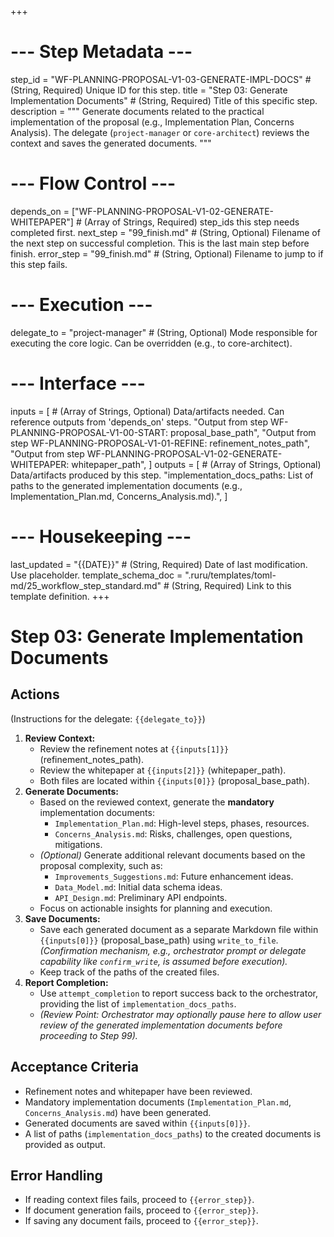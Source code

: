 +++
# --- Step Metadata ---
step_id = "WF-PLANNING-PROPOSAL-V1-03-GENERATE-IMPL-DOCS" # (String, Required) Unique ID for this step.
title = "Step 03: Generate Implementation Documents" # (String, Required) Title of this specific step.
description = """
Generate documents related to the practical implementation of the proposal (e.g., Implementation Plan, Concerns Analysis).
The delegate (`project-manager` or `core-architect`) reviews the context and saves the generated documents.
"""

# --- Flow Control ---
depends_on = ["WF-PLANNING-PROPOSAL-V1-02-GENERATE-WHITEPAPER"] # (Array of Strings, Required) step_ids this step needs completed first.
next_step = "99_finish.md" # (String, Optional) Filename of the next step on successful completion. This is the last main step before finish.
error_step = "99_finish.md" # (String, Optional) Filename to jump to if this step fails.

# --- Execution ---
delegate_to = "project-manager" # (String, Optional) Mode responsible for executing the core logic. Can be overridden (e.g., to core-architect).

# --- Interface ---
inputs = [ # (Array of Strings, Optional) Data/artifacts needed. Can reference outputs from 'depends_on' steps.
    "Output from step WF-PLANNING-PROPOSAL-V1-00-START: proposal_base_path",
    "Output from step WF-PLANNING-PROPOSAL-V1-01-REFINE: refinement_notes_path",
    "Output from step WF-PLANNING-PROPOSAL-V1-02-GENERATE-WHITEPAPER: whitepaper_path",
]
outputs = [ # (Array of Strings, Optional) Data/artifacts produced by this step.
    "implementation_docs_paths: List of paths to the generated implementation documents (e.g., Implementation_Plan.md, Concerns_Analysis.md).",
]

# --- Housekeeping ---
last_updated = "{{DATE}}" # (String, Required) Date of last modification. Use placeholder.
template_schema_doc = ".ruru/templates/toml-md/25_workflow_step_standard.md" # (String, Required) Link to this template definition.
+++

# Step 03: Generate Implementation Documents

## Actions

(Instructions for the delegate: `{{delegate_to}}`)

1.  **Review Context:**
    *   Review the refinement notes at `{{inputs[1]}}` (refinement_notes_path).
    *   Review the whitepaper at `{{inputs[2]}}` (whitepaper_path).
    *   Both files are located within `{{inputs[0]}}` (proposal_base_path).
2.  **Generate Documents:**
    *   Based on the reviewed context, generate the **mandatory** implementation documents:
        *   `Implementation_Plan.md`: High-level steps, phases, resources.
        *   `Concerns_Analysis.md`: Risks, challenges, open questions, mitigations.
    *   *(Optional)* Generate additional relevant documents based on the proposal complexity, such as:
        *   `Improvements_Suggestions.md`: Future enhancement ideas.
        *   `Data_Model.md`: Initial data schema ideas.
        *   `API_Design.md`: Preliminary API endpoints.
    *   Focus on actionable insights for planning and execution.
3.  **Save Documents:**
    *   Save each generated document as a separate Markdown file within `{{inputs[0]}}` (proposal_base_path) using `write_to_file`. *(Confirmation mechanism, e.g., orchestrator prompt or delegate capability like `confirm_write`, is assumed before execution).*
    *   Keep track of the paths of the created files.
4.  **Report Completion:**
    *   Use `attempt_completion` to report success back to the orchestrator, providing the list of `implementation_docs_paths`.
    *   *(Review Point: Orchestrator may optionally pause here to allow user review of the generated implementation documents before proceeding to Step 99).*

## Acceptance Criteria

*   Refinement notes and whitepaper have been reviewed.
*   Mandatory implementation documents (`Implementation_Plan.md`, `Concerns_Analysis.md`) have been generated.
*   Generated documents are saved within `{{inputs[0]}}`.
*   A list of paths (`implementation_docs_paths`) to the created documents is provided as output.

## Error Handling

*   If reading context files fails, proceed to `{{error_step}}`.
*   If document generation fails, proceed to `{{error_step}}`.
*   If saving any document fails, proceed to `{{error_step}}`.